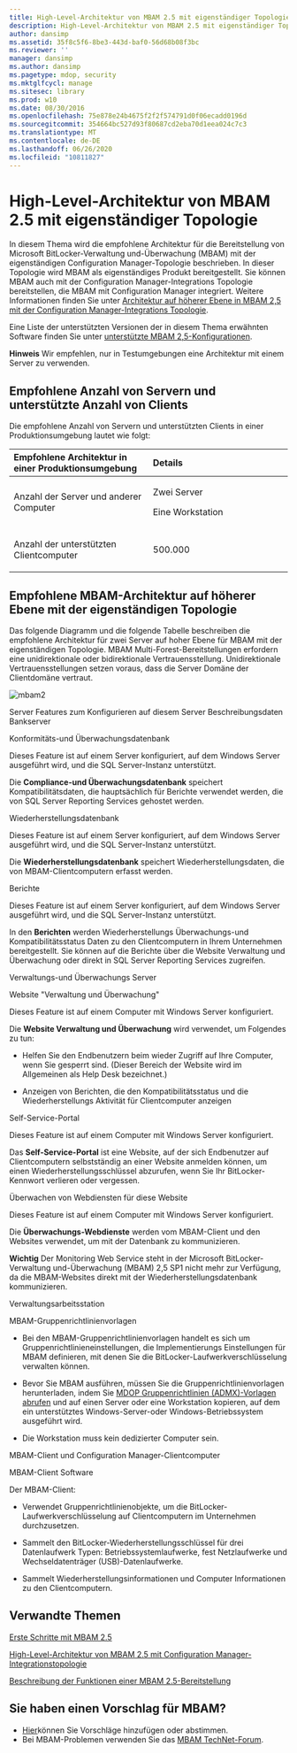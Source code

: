 ```yaml
---
title: High-Level-Architektur von MBAM 2.5 mit eigenständiger Topologie
description: High-Level-Architektur von MBAM 2.5 mit eigenständiger Topologie
author: dansimp
ms.assetid: 35f8c5f6-8be3-443d-baf0-56d68b08f3bc
ms.reviewer: ''
manager: dansimp
ms.author: dansimp
ms.pagetype: mdop, security
ms.mktglfcycl: manage
ms.sitesec: library
ms.prod: w10
ms.date: 08/30/2016
ms.openlocfilehash: 75e878e24b4675f2f2f574791d0f06ecadd0196d
ms.sourcegitcommit: 354664bc527d93f80687cd2eba70d1eea024c7c3
ms.translationtype: MT
ms.contentlocale: de-DE
ms.lasthandoff: 06/26/2020
ms.locfileid: "10811827"
---
```

# High-Level-Architektur von MBAM 2.5 mit eigenständiger Topologie


In diesem Thema wird die empfohlene Architektur für die Bereitstellung von Microsoft BitLocker-Verwaltung und-Überwachung (MBAM) mit der eigenständigen Configuration Manager-Topologie beschrieben. In dieser Topologie wird MBAM als eigenständiges Produkt bereitgestellt. Sie können MBAM auch mit der Configuration Manager-Integrations Topologie bereitstellen, die MBAM mit Configuration Manager integriert. Weitere Informationen finden Sie unter [Architektur auf höherer Ebene in MBAM 2,5 mit der Configuration Manager-Integrations Topologie](high-level-architecture-of-mbam-25-with-configuration-manager-integration-topology.md).

Eine Liste der unterstützten Versionen der in diesem Thema erwähnten Software finden Sie unter [unterstützte MBAM 2,5-Konfigurationen](mbam-25-supported-configurations.md).

**Hinweis**  Wir empfehlen, nur in Testumgebungen eine Architektur mit einem Server zu verwenden.

 

## Empfohlene Anzahl von Servern und unterstützte Anzahl von Clients


Die empfohlene Anzahl von Servern und unterstützten Clients in einer Produktionsumgebung lautet wie folgt:

<table>
<colgroup>
<col width="50%" />
<col width="50%" />
</colgroup>
<thead>
<tr class="header">
<th align="left">Empfohlene Architektur in einer Produktionsumgebung</th>
<th align="left">Details</th>
</tr>
</thead>
<tbody>
<tr class="odd">
<td align="left"><p>Anzahl der Server und anderer Computer</p></td>
<td align="left"><p>Zwei Server</p>
<p>Eine Workstation</p></td>
</tr>
<tr class="even">
<td align="left"><p>Anzahl der unterstützten Clientcomputer</p></td>
<td align="left"><p>500.000</p></td>
</tr>
</tbody>
</table>

 

## Empfohlene MBAM-Architektur auf höherer Ebene mit der eigenständigen Topologie


Das folgende Diagramm und die folgende Tabelle beschreiben die empfohlene Architektur für zwei Server auf hoher Ebene für MBAM mit der eigenständigen Topologie. MBAM Multi-Forest-Bereitstellungen erfordern eine unidirektionale oder bidirektionale Vertrauensstellung. Unidirektionale Vertrauensstellungen setzen voraus, dass die Server Domäne der Clientdomäne vertraut.

![mbam2](images/mbam2-5-2servers.png)

Server Features zum Konfigurieren auf diesem Server Beschreibungsdaten Bankserver

Konformitäts-und Überwachungsdatenbank

Dieses Feature ist auf einem Server konfiguriert, auf dem Windows Server ausgeführt wird, und die SQL Server-Instanz unterstützt.

Die **Compliance-und Überwachungsdatenbank** speichert Kompatibilitätsdaten, die hauptsächlich für Berichte verwendet werden, die von SQL Server Reporting Services gehostet werden.

Wiederherstellungsdatenbank

Dieses Feature ist auf einem Server konfiguriert, auf dem Windows Server ausgeführt wird, und die SQL Server-Instanz unterstützt.

Die **Wiederherstellungsdatenbank** speichert Wiederherstellungsdaten, die von MBAM-Clientcomputern erfasst werden.

Berichte

Dieses Feature ist auf einem Server konfiguriert, auf dem Windows Server ausgeführt wird, und die SQL Server-Instanz unterstützt.

In den **Berichten** werden Wiederherstellungs Überwachungs-und Kompatibilitätsstatus Daten zu den Clientcomputern in Ihrem Unternehmen bereitgestellt. Sie können auf die Berichte über die Website Verwaltung und Überwachung oder direkt in SQL Server Reporting Services zugreifen.

Verwaltungs-und Überwachungs Server

Website "Verwaltung und Überwachung"

Dieses Feature ist auf einem Computer mit Windows Server konfiguriert.

Die **Website Verwaltung und Überwachung** wird verwendet, um Folgendes zu tun:

-   Helfen Sie den Endbenutzern beim wieder Zugriff auf Ihre Computer, wenn Sie gesperrt sind. (Dieser Bereich der Website wird im Allgemeinen als Help Desk bezeichnet.)

-   Anzeigen von Berichten, die den Kompatibilitätsstatus und die Wiederherstellungs Aktivität für Clientcomputer anzeigen

Self-Service-Portal

Dieses Feature ist auf einem Computer mit Windows Server konfiguriert.

Das **Self-Service-Portal** ist eine Website, auf der sich Endbenutzer auf Clientcomputern selbstständig an einer Website anmelden können, um einen Wiederherstellungsschlüssel abzurufen, wenn Sie Ihr BitLocker-Kennwort verlieren oder vergessen.

Überwachen von Webdiensten für diese Website

Dieses Feature ist auf einem Computer mit Windows Server konfiguriert.

Die **Überwachungs-Webdienste** werden vom MBAM-Client und den Websites verwendet, um mit der Datenbank zu kommunizieren.

**Wichtig**  Der Monitoring Web Service steht in der Microsoft BitLocker-Verwaltung und-Überwachung (MBAM) 2,5 SP1 nicht mehr zur Verfügung, da die MBAM-Websites direkt mit der Wiederherstellungsdatenbank kommunizieren.

 

Verwaltungsarbeitsstation

MBAM-Gruppenrichtlinienvorlagen

-   Bei den MBAM-Gruppenrichtlinienvorlagen handelt es sich um Gruppenrichtlinieneinstellungen, die Implementierungs Einstellungen für MBAM definieren, mit denen Sie die BitLocker-Laufwerkverschlüsselung verwalten können.

-   Bevor Sie MBAM ausführen, müssen Sie die Gruppenrichtlinienvorlagen herunterladen, indem Sie [MDOP Gruppenrichtlinien (ADMX)-Vorlagen abrufen](https://go.microsoft.com/fwlink/p/?LinkId=393941) und auf einen Server oder eine Workstation kopieren, auf dem ein unterstütztes Windows-Server-oder Windows-Betriebssystem ausgeführt wird.

-   Die Workstation muss kein dedizierter Computer sein.

MBAM-Client und Configuration Manager-Clientcomputer

MBAM-Client Software

Der MBAM-Client:

-   Verwendet Gruppenrichtlinienobjekte, um die BitLocker-Laufwerkverschlüsselung auf Clientcomputern im Unternehmen durchzusetzen.

-   Sammelt den BitLocker-Wiederherstellungsschlüssel für drei Datenlaufwerk Typen: Betriebssystemlaufwerke, fest Netzlaufwerke und Wechseldatenträger (USB)-Datenlaufwerke.

-   Sammelt Wiederherstellungsinformationen und Computer Informationen zu den Clientcomputern.



## Verwandte Themen


[Erste Schritte mit MBAM 2.5](getting-started-with-mbam-25.md)

[High-Level-Architektur von MBAM 2.5 mit Configuration Manager-Integrationstopologie](high-level-architecture-of-mbam-25-with-configuration-manager-integration-topology.md)

[Beschreibung der Funktionen einer MBAM 2.5-Bereitstellung](illustrated-features-of-an-mbam-25-deployment.md)

 

## Sie haben einen Vorschlag für MBAM?
- [Hier](http://mbam.uservoice.com/forums/268571-microsoft-bitlocker-administration-and-monitoring)können Sie Vorschläge hinzufügen oder abstimmen. 
- Bei MBAM-Problemen verwenden Sie das [MBAM TechNet-Forum](https://social.technet.microsoft.com/Forums/home?forum=mdopmbam). 






